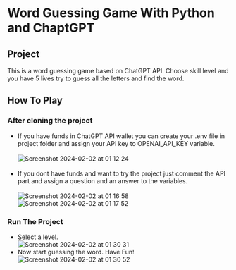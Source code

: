 # Word Guessing Game With Python and ChaptGPT

## Project
This is a word guessing game based on ChatGPT API. Choose skill level and you have 5 lives try to guess all the letters and find the word.

## How To Play
### After cloning the project
* If you have funds in ChatGPT API wallet you can create your .env file in project folder and assign your API key to OPENAI_API_KEY variable. <br /><br />![Screenshot 2024-02-02 at 01 12 24](https://github.com/selimegeguney/PythonProject/assets/45896897/b542f055-3b30-4f8b-9c22-1a4ac1c52504) <br /><br />
* If you dont have funds and want to try the project just comment the API part and assign a question and an answer to the variables. <br /><br />
![Screenshot 2024-02-02 at 01 16 58](https://github.com/selimegeguney/PythonProject/assets/45896897/1ef581aa-b241-4e8e-b2f6-2b5a609a2e01) <br />
![Screenshot 2024-02-02 at 01 17 52](https://github.com/selimegeguney/PythonProject/assets/45896897/5a81b28b-3f88-47b4-bf9d-6cf781d3b4b8)
### Run The Project
* Select a level. <br />
![Screenshot 2024-02-02 at 01 30 31](https://github.com/selimegeguney/PythonProject/assets/45896897/b0844ed5-0cff-44f8-af74-48e37ff31b5c)
* Now start guessing the word. Have Fun! <br />
![Screenshot 2024-02-02 at 01 30 52](https://github.com/selimegeguney/PythonProject/assets/45896897/0cbd67cc-b598-410a-88b3-e858afc5a92f)
